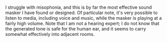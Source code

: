 I struggle with misophonia, and this is by far the most effective sound masker I have found or designed.  Of particular note, it's very possible to listen to media, including voice and music, while the masker is playing at a fairly high volume.  Note that I am not a hearing expert; I do not know that the generated tone is safe for the human ear, and it seems to carry somewhat effectively into adjacent rooms.
